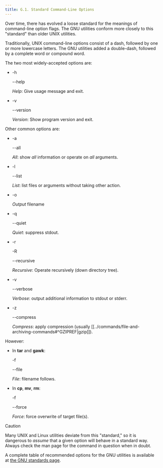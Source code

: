 ```yaml
---
title: G.1. Standard Command-Line Options
---
```



Over time, there has evolved a loose standard for the meanings of command-line option flags. The GNU utilities conform more closely to this "standard" than older UNIX utilities.

Traditionally, UNIX command-line options consist of a dash, followed by one or more lowercase letters. The GNU utilities added a double-dash, followed by a complete word or compound word.

The two most widely-accepted options are:

- -h
    
    --help
    
    _Help_: Give usage message and exit.
    
- -v
    
    --version
    
    _Version_: Show program version and exit.
    

Other common options are:

- -a
    
    --all
    
    _All_: show _all_ information or operate on _all_ arguments.
    
- -l
    
    --list
    
    _List_: list files or arguments without taking other action.
    
- -o
    
    _Output_ filename
    
- -q
    
    --quiet
    
    _Quiet_: suppress stdout.
    
- -r
    
    -R
    
    --recursive
    
    _Recursive_: Operate recursively (down directory tree).
    
- -v
    
    --verbose
    
    _Verbose_: output additional information to stdout or stderr.
    
- -z
    
    --compress
    
    _Compress_: apply compression (usually [[../commands/file-and-archiving-commands#^GZIPREF|gzip]]).
    

However:

- In **tar** and **gawk**:
    
    -f
    
    --file
    
    _File_: filename follows.
    
- In **cp**, **mv**, **rm**:
    
    -f
    
    --force
    
    _Force_: force overwrite of target file(s).
    

> [!caution]
> Many UNIX and Linux utilities deviate from this "standard," so it is dangerous to _assume_ that a given option will behave in a standard way. Always check the man page for the command in question when in doubt.

A complete table of recommended options for the GNU utilities is available at [the GNU standards page](http://www.gnu.org/prep/standards/).
